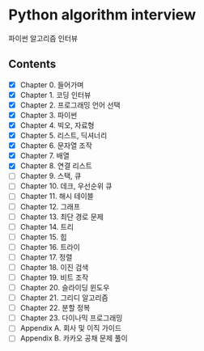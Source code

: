 # Python algorithm interview
파이썬 알고리즘 인터뷰

## Contents
- [x] Chapter 0. 들어가며
- [x] Chapter 1. 코딩 인터뷰
- [x] Chapter 2. 프로그래밍 언어 선택
- [x] Chapter 3. 파이썬
- [x] Chapter 4. 빅오, 자료형
- [x] Chapter 5. 리스트, 딕셔너리
- [x] Chapter 6. 문자열 조작
- [x] Chapter 7. 배열
- [x] Chapter 8. 연결 리스트
- [ ] Chapter 9. 스택, 큐 
- [ ] Chapter 10. 데크, 우선순위 큐
- [ ] Chapter 11. 해시 테이블
- [ ] Chapter 12. 그래프
- [ ] Chapter 13. 최단 경로 문제
- [ ] Chapter 14. 트리
- [ ] Chapter 15. 힙
- [ ] Chapter 16. 트라이
- [ ] Chapter 17. 정렬
- [ ] Chapter 18. 이진 검색
- [ ] Chapter 19. 비트 조작
- [ ] Chapter 20. 슬라이딩 윈도우
- [ ] Chapter 21. 그리디 알고리즘
- [ ] Chapter 22. 분할 정복
- [ ] Chapter 23. 다이나믹 프로그래밍
- [ ] Appendix A. 회사 및 이직 가이드
- [ ] Appendix B. 카카오 공채 문제 풀이